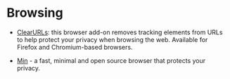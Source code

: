 # Browsing

- [ClearURLs](https://gitlab.com/KevinRoebert/ClearUrls): this browser add-on removes tracking elements from URLs to help protect your privacy when browsing the web. Available for Firefox and Chromium-based browsers.

- [Min](https://minbrowser.org/) - a fast, minimal and open source browser that protects your privacy.